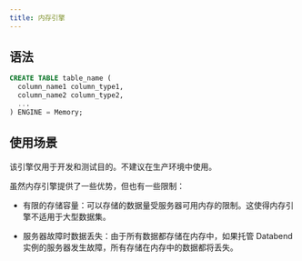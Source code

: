 ```yaml
---
title: 内存引擎
---
```


## 语法

```sql
CREATE TABLE table_name (
  column_name1 column_type1,
  column_name2 column_type2,
  ...
) ENGINE = Memory;
```

## 使用场景

该引擎仅用于开发和测试目的。不建议在生产环境中使用。

虽然内存引擎提供了一些优势，但也有一些限制：

- 有限的存储容量：可以存储的数据量受服务器可用内存的限制。这使得内存引擎不适用于大型数据集。

- 服务器故障时数据丢失：由于所有数据都存储在内存中，如果托管 Databend 实例的服务器发生故障，所有存储在内存中的数据都将丢失。